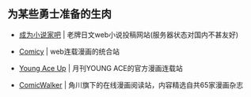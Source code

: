 ## 为某些勇士准备的生肉
* [成为小说家吧](https://yomou.syosetu.com/) | 老牌日文web小说投稿网站(服务器状态对国内不甚友好)  
  
* [Comicy](https://www.comicy.jp/) | web连载漫画的统合站
  
* [Young Ace Up](https://web-ace.jp/youngaceup/) | 月刊YOUNG ACE的官方漫画连载站  
* [ComicWalker](https://comic-walker.com/) | 角川旗下的在线漫画阅读站，内容精选自共65家漫画杂志